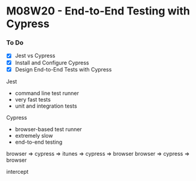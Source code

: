 # M08W20 - End-to-End Testing with Cypress

### To Do
- [x] Jest vs Cypress
- [x] Install and Configure Cypress
- [x] Design End-to-End Tests with Cypress

Jest
* command line test runner
* very fast tests
* unit and integration tests

Cypress
* browser-based test runner
* extremely slow
* end-to-end testing


browser => cypress => itunes => cypress => browser
browser => cypress => browser

intercept

























